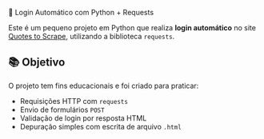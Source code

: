  🔐 Login Automático com Python + Requests

Este é um pequeno projeto em Python que realiza **login automático** no site [Quotes to Scrape](https://quotes.toscrape.com/login), utilizando a biblioteca `requests`.

## 📚 Objetivo

O projeto tem fins educacionais e foi criado para praticar:

- Requisições HTTP com `requests`
- Envio de formulários `POST`
- Validação de login por resposta HTML
- Depuração simples com escrita de arquivo `.html`
